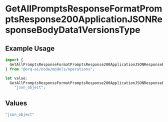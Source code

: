 # GetAllPromptsResponseFormatPromptsResponse200ApplicationJSONResponseBodyData1VersionsType

## Example Usage

```typescript
import {
  GetAllPromptsResponseFormatPromptsResponse200ApplicationJSONResponseBodyData1VersionsType,
} from "@orq-ai/node/models/operations";

let value:
  GetAllPromptsResponseFormatPromptsResponse200ApplicationJSONResponseBodyData1VersionsType =
    "json_object";
```

## Values

```typescript
"json_object"
```